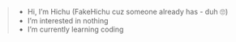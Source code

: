 > - Hi, I’m Hichu (FakeHichu cuz someone already has - duh 🙄)
> - I’m interested in nothing
> - I’m currently learning coding


<!---
FakeHichu/FakeHichu is a ✨ special ✨ repository because its `README.md` (this file) appears on your GitHub profile.
You can click the Preview link to take a look at your changes.
--->
